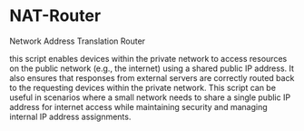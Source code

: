 # NAT-Router
Network Address Translation Router

this  script enables devices within the private network to access resources on the public network (e.g., the internet) using a shared public IP address. It also ensures that responses from external servers are correctly routed back to the requesting devices within the private network. This script can be useful in scenarios where a small network needs to share a single public IP address for internet access while maintaining security and managing internal IP address assignments.
